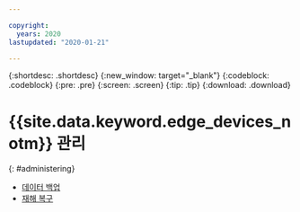```yaml
---

copyright:
  years: 2020
lastupdated: "2020-01-21"

---
```


{:shortdesc: .shortdesc}
{:new_window: target="_blank"}
{:codeblock: .codeblock}
{:pre: .pre}
{:screen: .screen}
{:tip: .tip}
{:download: .download}

# {{site.data.keyword.edge_devices_notm}} 관리
{: #administering}

* [데이터 백업](../user_management/data_backup.md)
* [재해 복구](../user_management/disaster_recovery.md)
